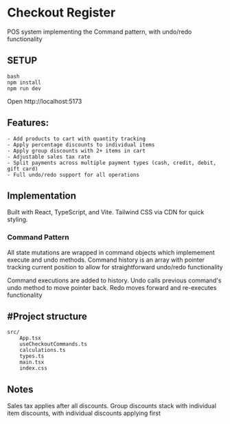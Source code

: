 # Checkout Register

POS system implementing the Command pattern, with undo/redo functionality

## SETUP
```
bash
npm install
npm run dev
```

Open http://localhost:5173

## Features:

    - Add products to cart with quantity tracking
    - Apply percentage discounts to individual items
    - Apply group discounts with 2+ items in cart
    - Adjustable sales tax rate
    - Split payments across multiple payment types (cash, credit, debit, gift card)
    - Full undo/redo support for all operations

## Implementation
Built with React, TypeScript, and Vite. Tailwind CSS via CDN for quick styling.

### Command Pattern
All state mutations are wrapped in command objects which implemement execute and undo methods. Command history is an array with pointer tracking current position to allow for straightforward undo/redo functionality

Command executions are added to history. Undo calls previous command's undo method to move pointer back. Redo moves forward and re-executes functionality

## #Project structure
```
src/
    App.tsx
    useCheckoutCommands.ts
    calculations.ts
    types.ts
    main.tsx
    index.css
```


## Notes
Sales tax applies after all discounts. Group discounts stack with individual item discounts, with individual discounts applying first

